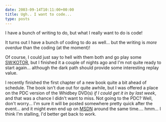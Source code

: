 ```yaml
---
date: 2003-09-14T10:11:00+00:00
title: Ugh.. I want to code...
type: posts
---
```

I have a bunch of writing to do, but what I really want to do is code!

It turns out I have a bunch of coding to do as well... but the writing is _more overdue_ than the coding (at the moment)!

Of course, I could just say to hell with them both and go play some [SW:KOTOR](https://www.lucasarts.com/products/swkotor), but I finished it a couple of nights ago and I'm not quite ready to start again... although the dark path should provide some interesting replay value.

I recently finished the first chapter of a new book quite a bit ahead of schedule. The book isn't due out for quite awhile, but I was offered a place on the PDC version of the Whidbey DVD(s) _if I could get it in by last week_, and that was a chance I didn't want to miss. Not going to the PDC? Well, don't worry... I'm sure it will be posted somewhere pretty quick after the event... and it might even end up on [MSDN](https://msdn.microsoft.com/vbasic) around the same time.... hmm... I think I'm stalling, I'd better get back to work.
